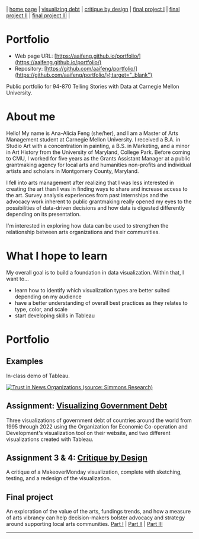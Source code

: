 | [home page](https://aaifeng.github.io/portfolio/) | [visualizing debt](visualizing-government-debt) | [critique by design](critique-by-design) | [final project I](final-project-part-one) | [final project II](final-project-part-two) | [final project III](final-project-part-three) |

# Portfolio

- Web page URL: [https://aaifeng.github.io/portfolio/](https://aaifeng.github.io/portfolio/)
- Repository: [https://github.com/aaifeng/portfolio/](https://github.com/aaifeng/portfolio/){:target="_blank"}

Public portfolio for 94-870 Telling Stories with Data at Carnegie Mellon University. 

# About me
Hello! My name is Ana-Alicia Feng (she/her), and I am a Master of Arts Management student at Carnegie Mellon University. I received a B.A. in Studio Art with a concentration in painting, a B.S. in Marketing, and a minor in Art History from the University of Maryland, College Park. Before coming to CMU, I worked for five years as the Grants Assistant Manager at a public grantmaking agency for local arts and humanities non-profits and individual artists and scholars in Montgomery County, Maryland.

I fell into arts management after realizing that I was less interested in creating the art than I was in finding ways to share and increase access to the art. Survey analysis experiences from past internships and the advocacy work inherent to public grantmaking really opened my eyes to the possibilities of data-driven decisions and how data is digested differently depending on its presentation.

I'm interested in exploring how data can be used to strengthen the relationship between arts organizations and their communities.

# What I hope to learn
My overall goal is to build a foundation in data visualization. Within that, I want to...

- learn how to identify which visualization types are better suited depending on my audience
- have a better understanding of overall best practices as they relates to type, color, and scale
- start developing skills in Tableau

# Portfolio

## Examples
In-class demo of Tableau.
<div class='tableauPlaceholder' id='viz1698951894085' style='position: relative'><noscript><a href='#'><img alt='Trust in News Organizations (source: Simmons Research) ' src='https:&#47;&#47;public.tableau.com&#47;static&#47;images&#47;Me&#47;MediaTrust_In-classExercise&#47;MediaTrust&#47;1_rss.png' style='border: none' /></a></noscript><object class='tableauViz'  style='display:none;'><param name='host_url' value='https%3A%2F%2Fpublic.tableau.com%2F' /> <param name='embed_code_version' value='3' /> <param name='site_root' value='' /><param name='name' value='MediaTrust_In-classExercise&#47;MediaTrust' /><param name='tabs' value='no' /><param name='toolbar' value='yes' /><param name='static_image' value='https:&#47;&#47;public.tableau.com&#47;static&#47;images&#47;Me&#47;MediaTrust_In-classExercise&#47;MediaTrust&#47;1.png' /> <param name='animate_transition' value='yes' /><param name='display_static_image' value='yes' /><param name='display_spinner' value='yes' /><param name='display_overlay' value='yes' /><param name='display_count' value='yes' /><param name='language' value='en-US' /><param name='filter' value='publish=yes' /></object></div>                
<script type='text/javascript'>                    
  var divElement = document.getElementById('viz1698951894085');                    
  var vizElement = divElement.getElementsByTagName('object')[0];                    
  vizElement.style.width='100%';vizElement.style.height=(divElement.offsetWidth*0.75)+'px';                    
  var scriptElement = document.createElement('script');                    
  scriptElement.src = 'https://public.tableau.com/javascripts/api/viz_v1.js';                    
  vizElement.parentNode.insertBefore(scriptElement, vizElement);                
</script>


## Assignment: [Visualizing Government Debt](visualizing-government-debt)
Three visualizations of government debt of countries around the world from 1995 through 2022 using the Organization for Economic Co-operation and Development's visualization tool on their website, and two different visualizations created with Tableau.

## Assignment 3 & 4: [Critique by Design](critique-by-design)
A critique of a MakeoverMonday visualization, complete with sketching, testing, and a redesign of the visualization.

## Final project
An exploration of the value of the arts, fundings trends, and how a measure of arts vibrancy can help decision-makers bolster advocacy and strategy around supporting local arts communities. 
[Part I](final-project-part-one) | [Part II](final-project-part-two) | [Part III](final-project-part-three)

---
